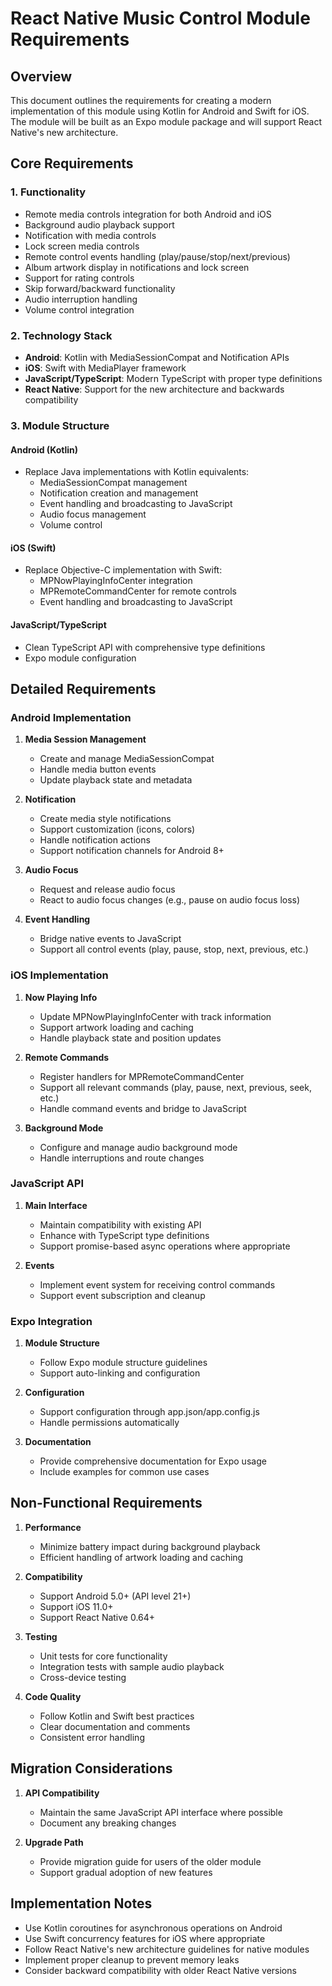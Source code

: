 # React Native Music Control Module Requirements

## Overview
This document outlines the requirements for creating a modern implementation of this module using Kotlin for Android and Swift for iOS. The module will be built as an Expo module package and will support React Native's new architecture.

## Core Requirements

### 1. Functionality
- Remote media controls integration for both Android and iOS
- Background audio playback support
- Notification with media controls
- Lock screen media controls
- Remote control events handling (play/pause/stop/next/previous)
- Album artwork display in notifications and lock screen
- Support for rating controls
- Skip forward/backward functionality
- Audio interruption handling
- Volume control integration

### 2. Technology Stack
- **Android**: Kotlin with MediaSessionCompat and Notification APIs
- **iOS**: Swift with MediaPlayer framework
- **JavaScript/TypeScript**: Modern TypeScript with proper type definitions
- **React Native**: Support for the new architecture and backwards compatibility

### 3. Module Structure

#### Android (Kotlin)
- Replace Java implementations with Kotlin equivalents:
  - MediaSessionCompat management
  - Notification creation and management
  - Event handling and broadcasting to JavaScript
  - Audio focus management
  - Volume control

#### iOS (Swift)
- Replace Objective-C implementation with Swift:
  - MPNowPlayingInfoCenter integration
  - MPRemoteCommandCenter for remote controls
  - Event handling and broadcasting to JavaScript

#### JavaScript/TypeScript
- Clean TypeScript API with comprehensive type definitions
- Expo module configuration

## Detailed Requirements

### Android Implementation

1. **Media Session Management**
   - Create and manage MediaSessionCompat
   - Handle media button events
   - Update playback state and metadata

2. **Notification**
   - Create media style notifications
   - Support customization (icons, colors)
   - Handle notification actions
   - Support notification channels for Android 8+

3. **Audio Focus**
   - Request and release audio focus
   - React to audio focus changes (e.g., pause on audio focus loss)

4. **Event Handling**
   - Bridge native events to JavaScript
   - Support all control events (play, pause, stop, next, previous, etc.)

### iOS Implementation

1. **Now Playing Info**
   - Update MPNowPlayingInfoCenter with track information
   - Support artwork loading and caching
   - Handle playback state and position updates

2. **Remote Commands**
   - Register handlers for MPRemoteCommandCenter
   - Support all relevant commands (play, pause, next, previous, seek, etc.)
   - Handle command events and bridge to JavaScript

3. **Background Mode**
   - Configure and manage audio background mode
   - Handle interruptions and route changes

### JavaScript API

1. **Main Interface**
   - Maintain compatibility with existing API
   - Enhance with TypeScript type definitions
   - Support promise-based async operations where appropriate

2. **Events**
   - Implement event system for receiving control commands
   - Support event subscription and cleanup

### Expo Integration

1. **Module Structure**
   - Follow Expo module structure guidelines
   - Support auto-linking and configuration

2. **Configuration**
   - Support configuration through app.json/app.config.js
   - Handle permissions automatically

3. **Documentation**
   - Provide comprehensive documentation for Expo usage
   - Include examples for common use cases

## Non-Functional Requirements

1. **Performance**
   - Minimize battery impact during background playback
   - Efficient handling of artwork loading and caching

2. **Compatibility**
   - Support Android 5.0+ (API level 21+)
   - Support iOS 11.0+
   - Support React Native 0.64+

3. **Testing**
   - Unit tests for core functionality
   - Integration tests with sample audio playback
   - Cross-device testing

4. **Code Quality**
   - Follow Kotlin and Swift best practices
   - Clear documentation and comments
   - Consistent error handling

## Migration Considerations

1. **API Compatibility**
   - Maintain the same JavaScript API interface where possible
   - Document any breaking changes

2. **Upgrade Path**
   - Provide migration guide for users of the older module
   - Support gradual adoption of new features

## Implementation Notes

- Use Kotlin coroutines for asynchronous operations on Android
- Use Swift concurrency features for iOS where appropriate
- Follow React Native's new architecture guidelines for native modules
- Implement proper cleanup to prevent memory leaks
- Consider backward compatibility with older React Native versions